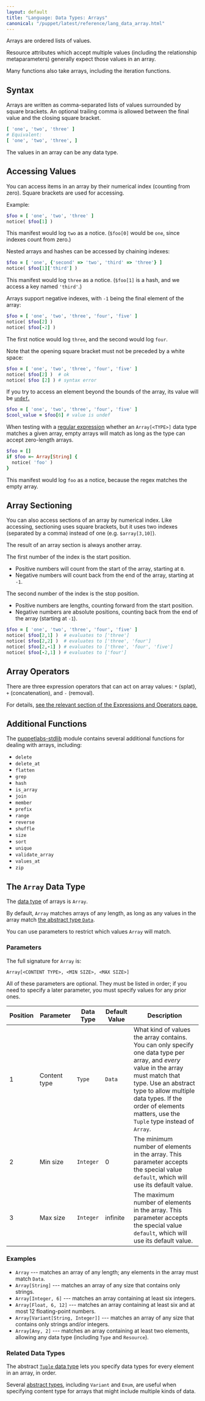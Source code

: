 ```yaml
---
layout: default
title: "Language: Data Types: Arrays"
canonical: "/puppet/latest/reference/lang_data_array.html"
---
```


[undef]: ./lang_data_undef.html
[stdlib]: http://forge.puppetlabs.com/puppetlabs/stdlib
[data type]: ./lang_data_type.html
[tuple]: ./lang_data_abstract.html#tuple
[data]: ./lang_data_abstract.html#data
[abstract types]: ./lang_data_abstract.html
[regexp]: ./lang_data_regexp.html
[string data type]: ./lang_data_string.html


Arrays are ordered lists of values.

Resource attributes which accept multiple values (including the relationship metaparameters) generally expect those values in an array.

Many functions also take arrays, including the iteration functions.

## Syntax

Arrays are written as comma-separated lists of values surrounded by square brackets. An optional trailing comma is allowed between the final value and the closing square bracket.

~~~ ruby
[ 'one', 'two', 'three' ]
# Equivalent:
[ 'one', 'two', 'three', ]
~~~

The values in an array can be any data type.


## Accessing Values

You can access items in an array by their numerical index (counting from zero). Square brackets are used for accessing.

Example:

~~~ ruby
$foo = [ 'one', 'two', 'three' ]
notice( $foo[1] )
~~~

This manifest would log `two` as a notice. (`$foo[0]` would be `one`, since indexes count from zero.)

Nested arrays and hashes can be accessed by chaining indexes:

~~~ ruby
$foo = [ 'one', {'second' => 'two', 'third' => 'three'} ]
notice( $foo[1]['third'] )
~~~

This manifest would log `three` as a notice. (`$foo[1]` is a hash, and we access a key named `'third'`.)

Arrays support negative indexes, with `-1` being the final element of the array:

~~~ ruby
$foo = [ 'one', 'two', 'three', 'four', 'five' ]
notice( $foo[2] )
notice( $foo[-2] )
~~~

The first notice would log `three`, and the second would log `four`.

Note that the opening square bracket must not be preceded by a white space:

~~~ ruby
$foo = [ 'one', 'two', 'three', 'four', 'five' ]
notice( $foo[2] )  # ok
notice( $foo [2] ) # syntax error
~~~

If you try to access an element beyond the bounds of the array, its value will be [`undef`.][undef]

~~~ ruby
$foo = [ 'one', 'two', 'three', 'four', 'five' ]
$cool_value = $foo[6] # value is undef
~~~

When testing with a [regular expression][regexp] whether an `Array[<TYPE>]` data type matches a given array, empty arrays will match as long as the type can accept zero-length arrays.

~~~ ruby
$foo = []
if $foo =~ Array[String] {
  notice( 'foo' )
}
~~~

This manifest would log `foo` as a notice, because the regex matches the empty array.

## Array Sectioning

You can also access sections of an array by numerical index. Like accessing, sectioning uses square brackets, but it uses two indexes (separated by a comma) instead of one (e.g. `$array[3,10]`).

The result of an array section is always another array.

The first number of the index is the start position.

* Positive numbers will count from the start of the array, starting at `0`.
* Negative numbers will count back from the end of the array, starting at `-1`.

The second number of the index is the stop position.

* Positive numbers are lengths, counting forward from the start position.
* Negative numbers are absolute positions, counting back from the end of the array (starting at `-1`).

~~~ ruby
$foo = [ 'one', 'two', 'three', 'four', 'five' ]
notice( $foo[2,1] )  # evaluates to ['three']
notice( $foo[2,2] )  # evaluates to ['three', 'four']
notice( $foo[2,-1] ) # evaluates to ['three', 'four', 'five']
notice( $foo[-2,1] ) # evaluates to ['four']
~~~

## Array Operators

There are three expression operators that can act on array values: `*` (splat), `+` (concatenation), and `-` (removal).

For details, [see the relevant section of the Expressions and Operators page.](./lang_expressions.html#array-operators)


## Additional Functions

The [puppetlabs-stdlib][stdlib] module contains several additional functions for dealing with arrays, including:

* `delete`
* `delete_at`
* `flatten`
* `grep`
* `hash`
* `is_array`
* `join`
* `member`
* `prefix`
* `range`
* `reverse`
* `shuffle`
* `size`
* `sort`
* `unique`
* `validate_array`
* `values_at`
* `zip`

## The `Array` Data Type

The [data type][] of arrays is `Array`.

By default, `Array` matches arrays of any length, as long as any values in the array match [the abstract type `Data`][data].

You can use parameters to restrict which values `Array` will match.

### Parameters

The full signature for `Array` is:

    Array[<CONTENT TYPE>, <MIN SIZE>, <MAX SIZE>]

All of these parameters are optional. They must be listed in order; if you need to specify a later parameter, you must specify values for any prior ones.

Position | Parameter        | Data Type | Default Value | Description
---------| -----------------|-----------|---------------|------------
1 | Content type | `Type`    | `Data`   | What kind of values the array contains. You can only specify one data type per array, and _every_ value in the array must match that type. Use an abstract type to allow multiple data types. If the order of elements matters, use the `Tuple` type instead of `Array`.
2 | Min size     | `Integer` | 0        | The minimum number of elements in the array. This parameter accepts the special value `default`, which will use its default value.
3 | Max size     | `Integer` | infinite | The maximum number of elements in the array. This parameter accepts the special value `default`, which will use its default value.


### Examples

* `Array` --- matches an array of any length; any elements in the array must match `Data`.
* `Array[String]` --- matches an array of any size that contains only strings.
* `Array[Integer, 6]` --- matches an array containing at least six integers.
* `Array[Float, 6, 12]` --- matches an array containing at least six and at most 12 floating-point numbers.
* `Array[Variant[String, Integer]]` --- matches an array of any size that contains only strings and/or integers.
* `Array[Any, 2]` --- matches an array containing at least two elements, allowing any data type (including `Type` and `Resource`).

### Related Data Types

The abstract [`Tuple` data type][tuple] lets you specify data types for every element in an array, in order.

Several [abstract types][], including `Variant` and `Enum`, are useful when specifying content type for arrays that might include multiple kinds of data.
